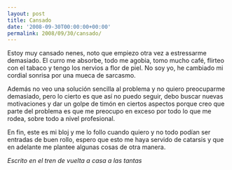 ```yaml
---
layout: post
title: Cansado
date: '2008-09-30T00:00:00+00:00'
permalink: 2008/09/30/cansado/
---
```

Estoy muy cansado nenes, noto que empiezo otra vez a estressarme demasiado. El curro me absorbe, todo me agobia, tomo mucho café, flirteo con el tabaco y tengo los nervios a flor de piel. No soy yo, he cambiado mi cordial sonrisa por una mueca de sarcasmo. 

Además no veo una solución sencilla al problema y no quiero preocuparme demasiado, pero lo cierto es que así no puedo seguir, debo buscar nuevas motivaciones y dar un golpe de timón en ciertos aspectos porque creo que parte del problema es que me preocupo en exceso por todo lo que me rodea, sobre todo a nivel profesional. 

En fin, este es mi bloj y me lo follo cuando quiero y no todo podían ser entradas de buen rollo, espero que esto me haya servido de catarsis y que en adelante me plantee algunas cosas de otra manera. 

<em> Escrito en el tren de vuelta a casa a las tantas</em>



